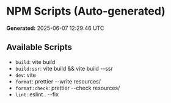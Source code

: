 # NPM Scripts (Auto-generated)

**Generated:** 2025-06-07 12:29:46 UTC

## Available Scripts

- `build`: vite build
- `build:ssr`: vite build && vite build --ssr
- `dev`: vite
- `format`: prettier --write resources/
- `format:check`: prettier --check resources/
- `lint`: eslint . --fix
